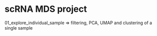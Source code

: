 # scRNA MDS project

01_explore_individual_sample => filtering, PCA, UMAP and clustering of a single sample
